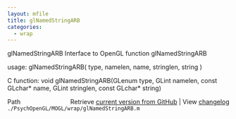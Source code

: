 ```yaml
---
layout: mfile
title: glNamedStringARB
categories:
  - wrap
---
```


glNamedStringARB  Interface to OpenGL function glNamedStringARB

usage:  glNamedStringARB\( type, namelen, name, stringlen, string \)

C function:  void glNamedStringARB\(GLenum type, GLint namelen, const GLchar\* name, GLint stringlen, const GLchar\* string\)


<div class="code_header" style="text-align:right;">
  <span style="float:left;">Path&nbsp;&nbsp;</span> <span class="counter">Retrieve <a href=
  "https://raw.github.com/Psychtoolbox-3/Psychtoolbox-3/beta/./PsychOpenGL/MOGL/wrap/glNamedStringARB.m">current version from GitHub</a> | View <a href=
  "https://github.com/Psychtoolbox-3/Psychtoolbox-3/commits/beta/./PsychOpenGL/MOGL/wrap/glNamedStringARB.m">changelog</a></span>
</div>
<div class="code">
  <code>./PsychOpenGL/MOGL/wrap/glNamedStringARB.m</code>
</div>
